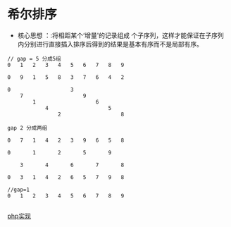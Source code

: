 # 希尔排序

- 核心思想 ：:将相距某个‘增量'的记录组成 个子序列，这样才能保证在子序列内分别进行直接插入排序后得到的结果是基本有序而不是局部有序。

```
// gap = 5 分成5组
0   1   2   3   4   5   6   7   8   9

0   9   1   5   8   3   7   6   4   2

0                   3
    7                   9
        1                   6
            4                   5
                2                   8

gap 2 分成两组

0   7   1   4   2   3   9   6   5   8

0       1       2       5       9

    3       4       6       7       8

0   3   1   4   2   6   5   7   9   8

//gap=1
0   1   2   3   4   5   6   7   8   9


```

[php实现](!./shell.php)

